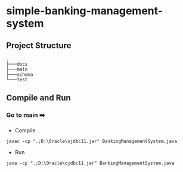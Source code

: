 # simple-banking-management-system

## Project Structure

```plaintext
.
├───docs
├───main
├───schema
└───test
```
## Compile and Run

### Go to main ➡️
* Compile
```
javac -cp ".;D:\Oracle\ojdbc11.jar" BankingManagementSystem.java
```

* Run
```
java -cp ".;D:\Oracle\ojdbc11.jar" BankingManagementSystem.java
```

